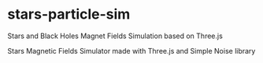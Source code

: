 # stars-particle-sim
Stars and Black Holes Magnet Fields Simulation based on Three.js

Stars Magnetic Fields Simulator made with Three.js and Simple Noise library
